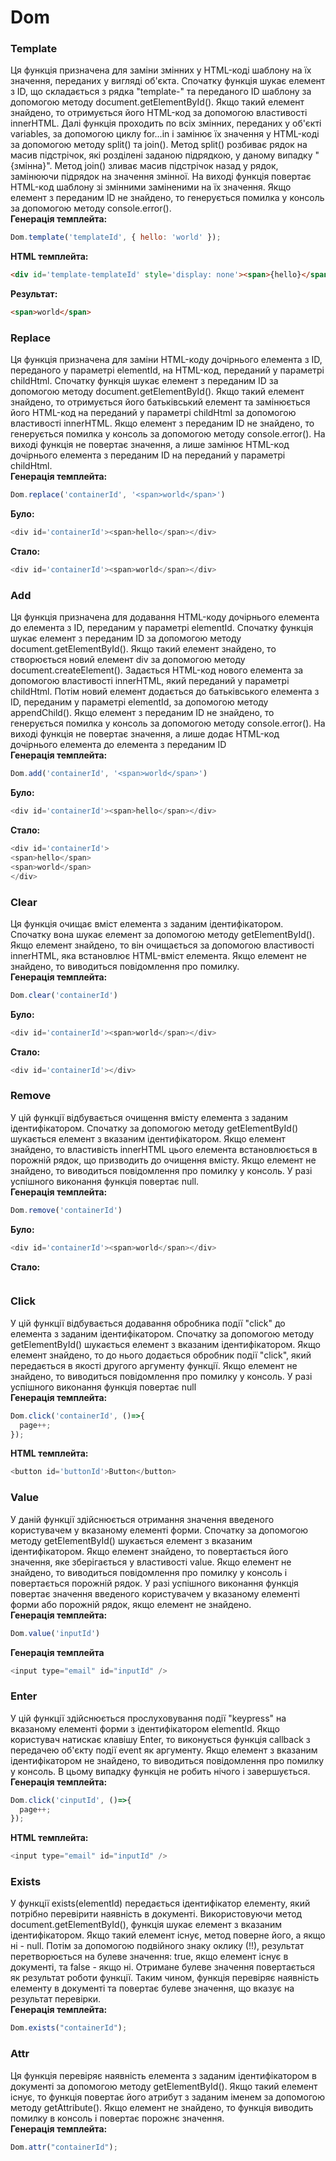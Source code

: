 # Dom
### Template <br>
Ця функція призначена для заміни змінних у HTML-коді шаблону на їх значення, переданих у вигляді об'єкта.
Спочатку функція шукає елемент з ID, що складається з рядка "template-" та переданого ID шаблону за допомогою методу document.getElementById(). Якщо такий елемент знайдено, то отримується його HTML-код за допомогою властивості innerHTML.
Далі функція проходить по всіх змінних, переданих у об'єкті variables, за допомогою циклу for...in і замінює їх значення у HTML-коді за допомогою методу split() та join(). Метод split() розбиває рядок на масив підстрічок, які розділені заданою підрядкою, у даному випадку "{змінна}". Метод join() зливає масив підстрічок назад у рядок, замінюючи підрядок на значення змінної.
На виході функція повертає HTML-код шаблону зі змінними заміненими на їх значення.
Якщо елемент з переданим ID не знайдено, то генерується помилка у консоль за допомогою методу console.error().<br>
**Генерація темплейта:**
```javascript
Dom.template('templateId', { hello: 'world' }); 
```
**HTML темплейта:**
```html
<div id='template-templateId' style='display: none'><span>{hello}</span></div>
```

**Результат:**<br>
```html
<span>world</span>
```
### Replace <br>
Ця функція призначена для заміни HTML-коду дочірнього елемента з ID, переданого у параметрі elementId, на HTML-код, переданий у параметрі childHtml. 
Спочатку функція шукає елемент з переданим ID за допомогою методу document.getElementById(). Якщо такий елемент знайдено, то отримується його батьківський елемент та замінюється його HTML-код на переданий у параметрі childHtml за допомогою властивості innerHTML. 
Якщо елемент з переданим ID не знайдено, то генерується помилка у консоль за допомогою методу console.error(). 
На виході функція не повертає значення, а лише замінює HTML-код дочірнього елемента з переданим ID на переданий у параметрі childHtml.<br>
**Генерація темплейта:**
```javascript
Dom.replace('containerId', '<span>world</span>')
```
**Було:**
```javascript
<div id='containerId'><span>hello</span></div>
```
**Стало:**
```javascript
<div id='containerId'><span>world</span></div>
```
### Add <br>
Ця функція призначена для додавання HTML-коду дочірнього елемента до елемента з ID, переданим у параметрі elementId. 
Спочатку функція шукає елемент з переданим ID за допомогою методу document.getElementById(). Якщо такий елемент знайдено, то створюється новий елемент div за допомогою методу document.createElement(). Задається HTML-код нового елемента за допомогою властивості innerHTML, який переданий у параметрі childHtml. 
Потім новий елемент додається до батьківського елемента з ID, переданим у параметрі elementId, за допомогою методу appendChild(). 
Якщо елемент з переданим ID не знайдено, то генерується помилка у консоль за допомогою методу console.error(). 
На виході функція не повертає значення, а лише додає HTML-код дочірнього елемента до елемента з переданим ID <br>
**Генерація темплейта:**
```javascript
Dom.add('containerId', '<span>world</span>')
```
**Було:**
```javascript
<div id='containerId'><span>hello</span></div>
```
**Стало:**
```javascript
<div id='containerId'>
<span>hello</span>
<span>world</span>
</div>
```
### Clear <br>
Ця функція очищає вміст елемента з заданим ідентифікатором. Спочатку вона шукає елемент за допомогою методу getElementById(). Якщо елемент знайдено, то він очищається за допомогою властивості innerHTML, яка встановлює HTML-вміст елемента. Якщо елемент не знайдено, то виводиться повідомлення про помилку. <br>
**Генерація темплейта:**
```javascript
Dom.clear('containerId')
```
**Було:**
```javascript
<div id='containerId'><span>world</span></div>
```
**Стало:**
```javascript
<div id='containerId'></div>
```
### Remove <br>
У цій функції відбувається очищення вмісту елемента з заданим ідентифікатором. Спочатку за допомогою методу getElementById() шукається елемент з вказаним ідентифікатором. Якщо елемент знайдено, то властивість innerHTML цього елемента встановлюється в порожній рядок, що призводить до очищення вмісту. Якщо елемент не знайдено, то виводиться повідомлення про помилку у консоль. У разі успішного виконання функція повертає null. <br>
**Генерація темплейта:**
```javascript
Dom.remove('containerId')
```
**Було:**
```javascript
<div id='containerId'><span>world</span></div>
```
**Стало:**
```javascript

```
### Click <br>
У цій функції відбувається додавання обробника події "click" до елемента з заданим ідентифікатором. Спочатку за допомогою методу getElementById() шукається елемент з вказаним ідентифікатором. Якщо елемент знайдено, то до нього додається обробник події "click", який передається в якості другого аргументу функції. Якщо елемент не знайдено, то виводиться повідомлення про помилку у консоль. У разі успішного виконання функція повертає null <br>
**Генерація темплейта:**
```javascript
Dom.click('containerId', ()=>{
  page++;
});
```
**HTML темплейта:**
```javascript
<button id='buttonId'>Button</button>
```
### Value <br>
У даній функції здійснюється отримання значення введеного користувачем у вказаному елементі форми. Спочатку за допомогою методу getElementById() шукається елемент з вказаним ідентифікатором. Якщо елемент знайдено, то повертається його значення, яке зберігається у властивості value. Якщо елемент не знайдено, то виводиться повідомлення про помилку у консоль і повертається порожній рядок. У разі успішного виконання функція повертає значення введеного користувачем у вказаному елементі форми або порожній рядок, якщо елемент не знайдено. <br>
**Генерація темплейта:**
```javascript
Dom.value('inputId')
```
**Генерація темплейта**
```javascript
<input type="email" id="inputId" />
```
### Enter <br>
У цій функції здійснюється прослуховування події "keypress" на вказаному елементі форми з ідентифікатором elementId. Якщо користувач натискає клавішу Enter, то виконується функція callback з передачею об'єкту події event як аргументу. Якщо елемент з вказаним ідентифікатором не знайдено, то виводиться повідомлення про помилку у консоль. В цьому випадку функція не робить нічого і завершується. <br>
**Генерація темплейта:**
```javascript
Dom.click('cinputId', ()=>{
  page++;
});
```
**HTML темплейта:**
```javascript
<input type="email" id="inputId" />
```
### Exists <br>
У функції exists(elementId) передається ідентифікатор елементу, який потрібно перевірити наявність в документі. Використовуючи метод document.getElementById(), функція шукає елемент з вказаним ідентифікатором. Якщо такий елемент існує, метод поверне його, а якщо ні - null. Потім за допомогою подвійного знаку оклику (!!), результат перетворюється на булеве значення: true, якщо елемент існує в документі, та false - якщо ні. Отримане булеве значення повертається як результат роботи функції. Таким чином, функція перевіряє наявність елементу в документі та повертає булеве значення, що вказує на результат перевірки. <br>
**Генерація темплейта:**
```javascript
Dom.exists("containerId");
```
### Attr <br>
Ця функція перевіряє наявність елемента з заданим ідентифікатором в документі за допомогою методу getElementById(). Якщо такий елемент існує, то функція повертає його атрибут з заданим іменем за допомогою методу getAttribute(). Якщо елемент не знайдено, то функція виводить помилку в консоль і повертає порожнє значення. <br>
**Генерація темплейта:**
```javascript
Dom.attr("containerId");
```

